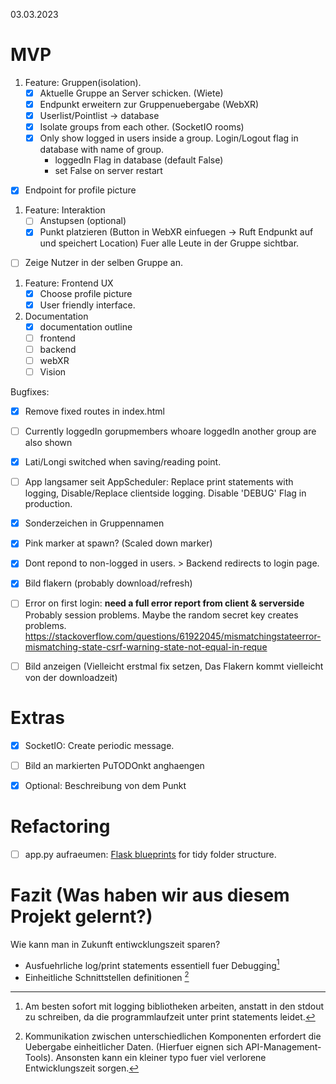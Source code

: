 03.03.2023


# MVP

1. Feature: Gruppen(isolation).
	- [x] Aktuelle Gruppe an Server schicken. (Wiete)
	- [x] Endpunkt erweitern zur Gruppenuebergabe (WebXR)
	- [x] Userlist/Pointlist -> database 
	- [x] Isolate groups from each other. (SocketIO rooms)
    - [x] Only show logged in users inside a group. Login/Logout flag in database with name of group. 
      - loggedIn Flag in database (default False)
      - set False on server restart
  - [x] Endpoint for profile picture

1. Feature: Interaktion
	- [ ] Anstupsen (optional)
	- [x] Punkt platzieren (Button in WebXR einfuegen -> Ruft Endpunkt auf und speichert Location)
	Fuer alle Leute in der Gruppe sichtbar.
  - [ ] Zeige Nutzer in der selben Gruppe an.

1. Feature: Frontend UX
	- [x] Choose profile picture
	- [x] User friendly interface.

2. Documentation
   - [x] documentation outline
   - [ ] frontend
   - [ ] backend
   - [ ] webXR
   - [ ] Vision

Bugfixes:
- [x] Remove fixed routes in index.html
- [ ] Currently loggedIn gorupmembers whoare loggedIn another group are also shown
- [x] Lati/Longi switched when saving/reading point.
- [ ] App langsamer seit AppScheduler: Replace print statements with logging, Disable/Replace clientside logging. Disable 'DEBUG' Flag in production.
- [x] Sonderzeichen in Gruppennamen
- [x] Pink marker at spawn? (Scaled down marker)
- [x] Dont repond to non-logged in users. > Backend redirects to login page.
- [x] Bild flakern (probably download/refresh)
- [ ] Error on first login: **need a full error report from client & serverside** Probably session problems. Maybe the random secret key creates problems. https://stackoverflow.com/questions/61922045/mismatchingstateerror-mismatching-state-csrf-warning-state-not-equal-in-reque
- [ ] Bild anzeigen (Vielleicht erstmal fix setzen, Das Flakern kommt vielleicht von der downloadzeit)


# Extras

- [x] SocketIO: Create periodic message. 
- [ ] Bild an markierten PuTODOnkt anghaengen
- [x] Optional: Beschreibung von dem Punkt


# Refactoring

- [ ] app.py aufraeumen: [Flask blueprints](https://flask.palletsprojects.com/en/1.1.x/blueprints/) for tidy folder structure.

# Fazit (Was haben wir aus diesem Projekt gelernt?)

Wie kann man in Zukunft entiwcklungszeit sparen?

- Ausfuehrliche log/print statements essentiell fuer Debugging[^2]
- Einheitliche Schnittstellen definitionen [^1]


[^1]: Kommunikation zwischen unterschiedlichen Komponenten erfordert die Uebergabe einheitlicher Daten. (Hierfuer eignen sich API-Management-Tools). Ansonsten kann ein kleiner typo fuer viel verlorene Entwicklungszeit sorgen.

[^2]: Am besten sofort mit logging bibliotheken arbeiten, anstatt in den stdout zu schreiben, da die programmlaufzeit unter print statements leidet.